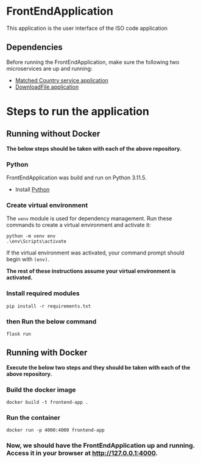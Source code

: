 # FrontEndApplication
This application is the user interface of the ISO code application

## Dependencies

Before running the FrontEndApplication, make sure the following two microservices are up and running:

* [Matched Country service application](https://github.com/mkdadche/IsoApplication/tree/main/applications/MatchedCountriesApplication)
* [DownloadFile application](https://github.com/mkdadche/IsoApplication/tree/main/applications/DownloadFileApplication)

# Steps to run the application
## Running without Docker
**The below steps should be taken with each of the above repository.**
### Python

FrontEndApplication was build and run on Python 3.11.5.

* Install [Python](https://www.python.org/downloads/)

### Create virtual environment

The `venv` module is used for dependency management. Run these commands to create a virtual environment and activate it:

```
python -m venv env
.\env\Scripts\activate
```

If the virtual environment was activated, your command prompt should begin with `(env)`.

**The rest of these instructions assume your virtual environment is activated.**

### Install required modules

```
pip install -r requirements.txt
```

### then Run the below command
```
flask run
```

## Running with Docker
**Execute the below two steps and they should be taken with each of the above repository.**
### Build the docker image
```
docker build -t frontend-app .
```

### Run the container
```
docker run -p 4000:4000 frontend-app
```

### Now, we should have the FrontEndApplication up and running. Access it in your browser at http://127.0.0.1:4000.